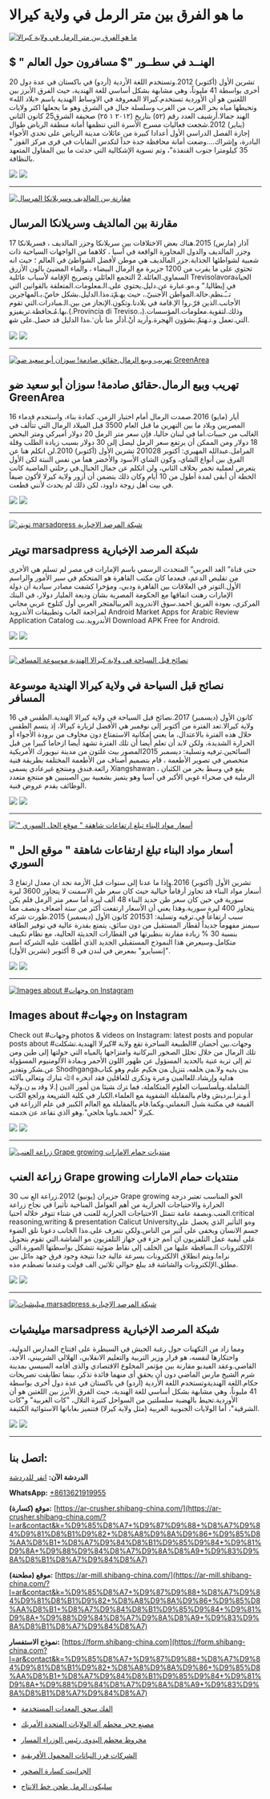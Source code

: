 # ما هو الفرق بين متر الرمل في ولاية كيرالا

<a href="https://swt.shibang-china.com/?l=ar&img&k=%D9%85%D8%A7+%D9%87%D9%88+%D8%A7%D9%84%D9%81%D8%B1%D9%82+%D8%A8%D9%8A%D9%86+%D9%85%D8%AA%D8%B1+%D8%A7%D9%84%D8%B1%D9%85%D9%84+%D9%81%D9%8A+%D9%88%D9%84%D8%A7%D9%8A%D8%A9+%D9%83%D9%8A%D8%B1%D8%A7%D9%84%D8%A7" target="_blank">![ما هو الفرق بين متر الرمل في ولاية كيرالا](http://static.shibang-china.com/all-800x300/179.jpg)</a>

## $ &quot; الهنــد في سطــور &quot;$ مسافرون حول العالم
20 تشرين الأول (أكتوبر) 2012.وتستخدم اللغة الأردية (أردو) في باكستان في عدة دول أخرى بواسطة 41 مليوناً، وهي مشابهة بشكل أساسي للغة الهندية، حيث الفرق الأبرز بين اللغتين هو أن الأوردية تستخدم.كيرالا المعروفة في الاوساط الهندية باسم «بلاد الله» وتحيطها مياه بحر العرب من الغرب وسلسلة جبال في الشرق وهو ما يجعلها اكثر ولايات الهند جمالا.أرشيف العدد رقم (٥٢) بتاريخ (٢٠١٢ ١ ٢٥) صحيفة الشرق25 كانون الثاني (يناير) 2012.شجعت فعاليات مسرح الأسرة التي تنظمها أمانة منطقة الرياض طوال إجازة الفصل الدراسي الأول أعدادا كبيرة من عائلات مدينة الرياض على تحدي الأجواء البادرة، وإشراك….وضعت أمانة محافظة جدة حداً لتكدس النفايات في قرى مركز القوز &quot; 35 كيلومترا جنوب القنفذة&quot;، وتم تسوية الإشكالية التي حدثت ما بين المقاول المتعهد بالنظافة.


<a href="https://whatsapp.shibangsoft.com/WhatsApp.php" target="_blank" title="WhatsApp">![](http://static.shibang-china.com/icon/whatsapp.png)</a> <a href="https://swt.shibang-china.com/?l=ar&icon&k=%D9%85%D8%A7+%D9%87%D9%88+%D8%A7%D9%84%D9%81%D8%B1%D9%82+%D8%A8%D9%8A%D9%86+%D9%85%D8%AA%D8%B1+%D8%A7%D9%84%D8%B1%D9%85%D9%84+%D9%81%D9%8A+%D9%88%D9%84%D8%A7%D9%8A%D8%A9+%D9%83%D9%8A%D8%B1%D8%A7%D9%84%D8%A7" target="_blank">![](http://static.shibang-china.com/icon/chat-ar.png)</a>

---

<a href="https://swt.shibang-china.com/?l=ar&img&k=%D9%85%D8%A7+%D9%87%D9%88+%D8%A7%D9%84%D9%81%D8%B1%D9%82+%D8%A8%D9%8A%D9%86+%D9%85%D8%AA%D8%B1+%D8%A7%D9%84%D8%B1%D9%85%D9%84+%D9%81%D9%8A+%D9%88%D9%84%D8%A7%D9%8A%D8%A9+%D9%83%D9%8A%D8%B1%D8%A7%D9%84%D8%A7" target="_blank">![مقارنة بين المالديف وسريلانكا المرسال](http://static.shibang-china.com/all-800x300/792.jpg)</a>

## مقارنة بين المالديف وسريلانكا المرسال
17 آذار (مارس) 2015.هناك بعض الاختلافات بين سريلانكا وجزر المالديف ، فسريلانكا وجزر المالديف والدول المجاورة الواقعة في آسيا ، كلاهما من الواجهات السياحية ذات شعبية لشواطئها الجذابة.جزر المالديف هي موطن لأفضل الشواطئ في العالم ؛ حيث انه تحتوي على ما يقرب من 1200 جزيرة مع الرمال البيضاء ، والماء المضيئ بالون الأزرق السماوي.اﻟﻌﺎﺋﻠﺔ.2 اﻟﺘﺠﻤﻊ اﻟﻌﺎﺋﻠﻲ وﺗﺼﺮﻳﺢ اﻹﻗﺎﻣﺔ ﻷﺳﺒﺎب ﻋﺎﺋﻠﻴﺔ Trevisolavoraاﻟﺤﻴﺎة ﻓﻲ إﻳﻄﺎﻟﻴﺎ.&quot; و.هﻮ.ﻋﺒﺎرة ﻋﻦ.دﻟﻴﻞ.ﻳﺤﺘﻮي ﻋﻠﻰ.اﻟ.ﻤﻌﻠﻮﻣﺎت.اﻟﻤﺘﻌﻠﻘﺔ ﺑﺎﻟﻘﻮاﻧﻴﻦ اﻟﺘﻲ ﺗ.ـُ.ﻨﻈﻢ.ﺣﺎﻟﺔ.اﻟﻤﻮاﻃﻦ اﻷﺟﻨﺒﻲّ.، ﺣﻴﺚ ﻳﻬ.ﻢّﺘ.هﺬا.اﻟﺪﻟﻴﻞ.ﺑﺸﻜﻞ ﺧﺎصّ.ﺑ.ﺎﻟﻤﻬﺎﺟﺮﻳﻦ اﻷﺟﺎﻧﺐ.اﻟﺬﻳﻦ ﻗﺮّ.روا اﻹ.ﻗﺎﻣﺔ ﻓﻲ ﺑﻼدﻧﺎ.وﺗﻜﻮن.اﻹﻧﺠﺎز ﻣﻦ ﺑﻴﻦ.اﻟ.ﻤﺒﺎدرات.اﻟﺘﻲ ﺗﻘﻮم ﺑﻬﺎ.ﻣُـﺤﺎﻓﻈﺔ.ﺗﺮﻳﻔﻴﺰو.(.Provincia di Treviso.،).وذﻟﻚ.ﻟﺘﻘﻮﻳﺔ.ﻣﻌﻠﻮﻣﺎت.اﻟﻤﺆﺳﺴﺎت اﻟﺘﻲ.ﺗﻌﻤﻞ و.ﺗ.ﻬﺘﻢّ.ﺑﺸﺆون اﻟﻬﺠﺮة.وأرﻳﺪ أنْ.أذآﺮ هﻨﺎ ﺑﺄنﱠ.هﺬا اﻟﺪﻟﻴﻞ ﻗﺪ ﺣﺼﻞ.ﻋﻠﻰ ﺷﻬ.


<a href="https://whatsapp.shibangsoft.com/WhatsApp.php" target="_blank" title="WhatsApp">![](http://static.shibang-china.com/icon/whatsapp.png)</a> <a href="https://swt.shibang-china.com/?l=ar&icon&k=%D9%85%D8%A7+%D9%87%D9%88+%D8%A7%D9%84%D9%81%D8%B1%D9%82+%D8%A8%D9%8A%D9%86+%D9%85%D8%AA%D8%B1+%D8%A7%D9%84%D8%B1%D9%85%D9%84+%D9%81%D9%8A+%D9%88%D9%84%D8%A7%D9%8A%D8%A9+%D9%83%D9%8A%D8%B1%D8%A7%D9%84%D8%A7" target="_blank">![](http://static.shibang-china.com/icon/chat-ar.png)</a>

---

<a href="https://swt.shibang-china.com/?l=ar&img&k=%D9%85%D8%A7+%D9%87%D9%88+%D8%A7%D9%84%D9%81%D8%B1%D9%82+%D8%A8%D9%8A%D9%86+%D9%85%D8%AA%D8%B1+%D8%A7%D9%84%D8%B1%D9%85%D9%84+%D9%81%D9%8A+%D9%88%D9%84%D8%A7%D9%8A%D8%A9+%D9%83%D9%8A%D8%B1%D8%A7%D9%84%D8%A7" target="_blank">![تهريب وبيع الرمال.حقائق صادمة! سوزان أبو سعيد ضو GreenArea](http://static.shibang-china.com/all-800x300/170.jpg)</a>

## تهريب وبيع الرمال.حقائق صادمة! سوزان أبو سعيد ضو GreenArea
16 أيار (مايو) 2016.صمدت الرمال أمام اختبار الزمن، كمادة بناء، واستخدم قدماء المصريين وبلاد ما بين النهرين ما قبل العام 3500 قبل الميلاد الرمال التي تتألف في الغالب من حبيبات.أما في لبنان حاليا، فإن سعر متر الرمل 20 دولار أميركي ومتر البحص 18 دولار ومن الممكن أن يرتفع سعر الرمل ليصل إلى 30 دولار بسبب زيادة الطلب وقلة المرامل.عبدالله المهيري: أكتوبر 201028 تشرين الأول (أكتوبر) 2010.لن اتكلم هنا عن الفرق بين أنواع الشاي، وكون الشاي الأسود والأخضر هما من نفس النبتة لكن الأول يتعرض لعملية تخمر بخلاف الثاني، ولن اتكلم عن جمال الجبال.في رحلتي الماضية كانت الخطة أن أبقى لمدة أطول من 10 أيام وكان ذلك يتضمن أن أزور ولاية كيرلا لأكون ضيفاً في بيت أهل زوجة داوود، لكن ذلك لم يحدث لأنني قطعت.


<a href="https://whatsapp.shibangsoft.com/WhatsApp.php" target="_blank" title="WhatsApp">![](http://static.shibang-china.com/icon/whatsapp.png)</a> <a href="https://swt.shibang-china.com/?l=ar&icon&k=%D9%85%D8%A7+%D9%87%D9%88+%D8%A7%D9%84%D9%81%D8%B1%D9%82+%D8%A8%D9%8A%D9%86+%D9%85%D8%AA%D8%B1+%D8%A7%D9%84%D8%B1%D9%85%D9%84+%D9%81%D9%8A+%D9%88%D9%84%D8%A7%D9%8A%D8%A9+%D9%83%D9%8A%D8%B1%D8%A7%D9%84%D8%A7" target="_blank">![](http://static.shibang-china.com/icon/chat-ar.png)</a>

---

<a href="https://swt.shibang-china.com/?l=ar&img&k=%D9%85%D8%A7+%D9%87%D9%88+%D8%A7%D9%84%D9%81%D8%B1%D9%82+%D8%A8%D9%8A%D9%86+%D9%85%D8%AA%D8%B1+%D8%A7%D9%84%D8%B1%D9%85%D9%84+%D9%81%D9%8A+%D9%88%D9%84%D8%A7%D9%8A%D8%A9+%D9%83%D9%8A%D8%B1%D8%A7%D9%84%D8%A7" target="_blank">![تويتر marsadpress شبكة المرصد الإخبارية](http://static.shibang-china.com/all-800x300/1366.jpg)</a>

## تويتر marsadpress شبكة المرصد الإخبارية
حتى قناة” الغد العربي” المتحدث الرسمي باسم الإمارات في مصر لم تسلم هي الأخرى من تقليص الدعم، فبعدما كان مكتب القاهرة هو المتحكم في سير الأمور والراسم الأول.التوتر في العلاقات بين القاهرة ودبي، ومؤخرا كشفت مصادر سيادية أن دولة الإمارات رهنت اتفاقها مع الحكومة المصرية بشأن وديعة المليار دولار، في البنك المركزي، بعودة الفريق احمد.سوق الاندرويد العربيالمتجر العربي أول كتلوج عربي مجاني لمراجعة العاب وتطبيقات الأندرويد Android Market Apps for Arabic Review Application Catalog الأندرويد.نت Download APK Free for Android.


<a href="https://whatsapp.shibangsoft.com/WhatsApp.php" target="_blank" title="WhatsApp">![](http://static.shibang-china.com/icon/whatsapp.png)</a> <a href="https://swt.shibang-china.com/?l=ar&icon&k=%D9%85%D8%A7+%D9%87%D9%88+%D8%A7%D9%84%D9%81%D8%B1%D9%82+%D8%A8%D9%8A%D9%86+%D9%85%D8%AA%D8%B1+%D8%A7%D9%84%D8%B1%D9%85%D9%84+%D9%81%D9%8A+%D9%88%D9%84%D8%A7%D9%8A%D8%A9+%D9%83%D9%8A%D8%B1%D8%A7%D9%84%D8%A7" target="_blank">![](http://static.shibang-china.com/icon/chat-ar.png)</a>

---

<a href="https://swt.shibang-china.com/?l=ar&img&k=%D9%85%D8%A7+%D9%87%D9%88+%D8%A7%D9%84%D9%81%D8%B1%D9%82+%D8%A8%D9%8A%D9%86+%D9%85%D8%AA%D8%B1+%D8%A7%D9%84%D8%B1%D9%85%D9%84+%D9%81%D9%8A+%D9%88%D9%84%D8%A7%D9%8A%D8%A9+%D9%83%D9%8A%D8%B1%D8%A7%D9%84%D8%A7" target="_blank">![نصائح قبل السياحة في ولاية كيرالا الهندية موسوعة المسافر](http://static.shibang-china.com/all-800x300/940.jpg)</a>

## نصائح قبل السياحة في ولاية كيرالا الهندية موسوعة المسافر
16 كانون الأول (ديسمبر) 2017.نصائح قبل السياحة في ولاية كيرالا الهندية.الطقس في ولاية كيرالا.تعد الفترة من أكتوبر إلى نوفمبر هي الأفضل لزيارة كيرالا، إذ يتسم الطقس خلال هذه الفترة بالاعتدال، ما يعني إمكانية الاستمتاع دون مخاوف من برودة الأجواء أو الحرارة الشديدة، ولكن لابد أن تعلم أيضا أن تلك الفترة تشهد أيضا ازحاما كبيرا من قبل السائحين.ترفيه وتسلية: ديسمبر 2015المصور بيث غلتون من مدينة نيويورك الأمريكية متخصص في تصوير الأطعمة ، قام بتصميم أصناف من الأطعمة المختلفة بطريقة فنية رائعة.فندق ومنتجع غيرعادي يسمى Xiangshawan ، يقع في وسط بحر من الكثبان الرملية في صحراء غوبي الأكبر في آسيا وهو يتميز بشعبية بين الصينيين هو منتجع متعدد الوظائف يقدم عروض فنية.


<a href="https://whatsapp.shibangsoft.com/WhatsApp.php" target="_blank" title="WhatsApp">![](http://static.shibang-china.com/icon/whatsapp.png)</a> <a href="https://swt.shibang-china.com/?l=ar&icon&k=%D9%85%D8%A7+%D9%87%D9%88+%D8%A7%D9%84%D9%81%D8%B1%D9%82+%D8%A8%D9%8A%D9%86+%D9%85%D8%AA%D8%B1+%D8%A7%D9%84%D8%B1%D9%85%D9%84+%D9%81%D9%8A+%D9%88%D9%84%D8%A7%D9%8A%D8%A9+%D9%83%D9%8A%D8%B1%D8%A7%D9%84%D8%A7" target="_blank">![](http://static.shibang-china.com/icon/chat-ar.png)</a>

---

<a href="https://swt.shibang-china.com/?l=ar&img&k=%D9%85%D8%A7+%D9%87%D9%88+%D8%A7%D9%84%D9%81%D8%B1%D9%82+%D8%A8%D9%8A%D9%86+%D9%85%D8%AA%D8%B1+%D8%A7%D9%84%D8%B1%D9%85%D9%84+%D9%81%D9%8A+%D9%88%D9%84%D8%A7%D9%8A%D8%A9+%D9%83%D9%8A%D8%B1%D8%A7%D9%84%D8%A7" target="_blank">![&quot; أسعار مواد البناء تبلغ ارتفاعات شاهقة &quot; موقع الحل السوري](http://static.shibang-china.com/all-800x300/22.jpg)</a>

## &quot; أسعار مواد البناء تبلغ ارتفاعات شاهقة &quot; موقع الحل السوري
3 تشرين الأول (أكتوبر) 2016.وإذا ما عدنا إلى سنوات قبل الأزمة نجد ان معدل ارتفاع أسعار مواد البناء قد تجاوز أرقاماً خيالية حيث كان سعر طن الاسمنت لا يتجاوز 3600 ليرة سورية في حين كان سعر طن حديد البناء 48 ألف ليرة أما سعر متر الرمل فلم يكن يتجاوز 400 ليرة سورية.وهذا يعني أن الأسعار ارتفعت أكثر من ستة أضعاف ونصف مما سبب ارتفاعاً في.ترفيه وتسلية: 201531 كانون الأول (ديسمبر) 2015.طورت شركة سيمنز مفهوماً جديداً لقطار المستقبل من دون سائق، يتمتع بقدرة عالية في توفير الطاقة بنسبة 30 % زيادة مقارنة بنظيرتها في القطارات الحديثة الحالية، مع نظام تكييف متكامل.وسيعرض هذا النموذج المستقبلي الجديد الذي أطلقت عليه الشركة اسم &quot;إنسبايرو&quot; بمعرض في لندن في 8 أكتوبر (تشرين الأول).


<a href="https://whatsapp.shibangsoft.com/WhatsApp.php" target="_blank" title="WhatsApp">![](http://static.shibang-china.com/icon/whatsapp.png)</a> <a href="https://swt.shibang-china.com/?l=ar&icon&k=%D9%85%D8%A7+%D9%87%D9%88+%D8%A7%D9%84%D9%81%D8%B1%D9%82+%D8%A8%D9%8A%D9%86+%D9%85%D8%AA%D8%B1+%D8%A7%D9%84%D8%B1%D9%85%D9%84+%D9%81%D9%8A+%D9%88%D9%84%D8%A7%D9%8A%D8%A9+%D9%83%D9%8A%D8%B1%D8%A7%D9%84%D8%A7" target="_blank">![](http://static.shibang-china.com/icon/chat-ar.png)</a>

---

<a href="https://swt.shibang-china.com/?l=ar&img&k=%D9%85%D8%A7+%D9%87%D9%88+%D8%A7%D9%84%D9%81%D8%B1%D9%82+%D8%A8%D9%8A%D9%86+%D9%85%D8%AA%D8%B1+%D8%A7%D9%84%D8%B1%D9%85%D9%84+%D9%81%D9%8A+%D9%88%D9%84%D8%A7%D9%8A%D8%A9+%D9%83%D9%8A%D8%B1%D8%A7%D9%84%D8%A7" target="_blank">![Images about #وجهات on Instagram](http://static.shibang-china.com/all-800x300/230.jpg)</a>

## Images about #وجهات on Instagram
Check out #وجهات photos &amp; videos on Instagram: latest posts and popular posts about #وجهات.بين أحضان #الطبيعة الساحرة تقع ولاية #كيرلا الهندية.تشكلت تلك الرمال من خلال تحلل الصخور البركانية وامتزاجها بالمياه التي حولتها إلى طين ومن ثم إلى تربة غنية بالحديد المسؤول عن ظهور اللون الأحمر وبمادة الألومنيوم المسؤولة عن.ﺸﻜﺭ ﻭﺘﻘﺩﻴﺭ Shodhgangaﺒﻴﻥ ﻴﺩﻴﻪ ﻭﻻ.ﻤﻥ ﺨﻠﻔﻪ، ﺘﻨﺯﻴل ﻤﻥ ﺤﻜﻴﻡ ﻋﻠﻴﻡ ﻭﻫﻭ ﻜﺘﺎﺏ ﻫﺩﺍﻴﺔ ﻭﺇﺭﺸﺎﺩ.ﻟﻠﻌﺎﻟﻤﻴﻥ ﻭﻋﺒﺭﺓ ﻭﺫﻜﺭﻯ ﻟﻠﻌﺎﻗﻠﻴﻥ ﻓﻘﺩ ﺍﺩﺨﺭﻩ ﺍﷲ ﺘﺒﺎﺭﻙ ﻭﺘﻌﺎﻟﻰ ﺒﺂﻻﺌﻪ ﺍﻟﺸﺎﻤﻠﺔ.ﻭﺒﺄﺴﺎﺴﻴﺎﺕ ﺍﻟﻌﻠﻭﻡ ﺍﻟﻤﺘﻜﺎﻤﻠﺔ، ﻓﻤﺎ ﺘﺭﻙ ﺸﻴﺌﺎ ﻤﻥ ﺃﻤﻭﺭ ﺍﻟﺩﻴﻥ ﺇ.ﻻ ﻭﻗﺩ ﺒﻴ ﻥ.ﻭﻻﻴﺔ ﺃ.ﻭ.ﺘﺭﺍ.ﺒﺭﺩﻴﺵ ﻭﻗﺎﻡ ﺒﺎﻟﻤﻘﺎﺒﻠﺔ ﺍﻟﺸﻔﻭﻴﺔ ﻤﻊ ﺍﻟﻌﻠﻤﺎﺀ.ﺍﻟﻜﺒﺎﺭ ﻓﻲ ﻜﻠﻴﺔ ﺍﻟﺸﺭﻴﻌﺔ ﻭﺭﺍﺠﻊ ﺍﻟﻜﺘﺏ ﺍﻟﻘﻴﻤﺔ ﻓﻲ ﻤﻜﺘﺒﺔ ﺸﺒل ﺍﻟﻨﻌﻤﺎﻨﻲ.ﻭﻜﻤﺎ.ﻗﺎﻡ ﺒﺎﻟﻤﻘﺎﺒﻠﺔ ﻤﻊ ﺍﻟﻌﺎﻟﻡ ﺍﻟﻜﺒﻴﺭ ﻓﻲ ﻋﻠﻡ ﺍﻟﺯﺭﺍﻋﺔ ﻓﻲ ﻜﻴﺭﻻ &quot;ﺃﺤﻤﺩ.ﺒﺎﻭﺒﺎ ﺤﺎﺠﻲ&quot;.ﻭﻫﻭ ﺍﻟﺫﻱ ﺘﻘﺎﻋﺩ ﻋﻥ ﺨﺩﻤﺘﻪ.


<a href="https://whatsapp.shibangsoft.com/WhatsApp.php" target="_blank" title="WhatsApp">![](http://static.shibang-china.com/icon/whatsapp.png)</a> <a href="https://swt.shibang-china.com/?l=ar&icon&k=%D9%85%D8%A7+%D9%87%D9%88+%D8%A7%D9%84%D9%81%D8%B1%D9%82+%D8%A8%D9%8A%D9%86+%D9%85%D8%AA%D8%B1+%D8%A7%D9%84%D8%B1%D9%85%D9%84+%D9%81%D9%8A+%D9%88%D9%84%D8%A7%D9%8A%D8%A9+%D9%83%D9%8A%D8%B1%D8%A7%D9%84%D8%A7" target="_blank">![](http://static.shibang-china.com/icon/chat-ar.png)</a>

---

<a href="https://swt.shibang-china.com/?l=ar&img&k=%D9%85%D8%A7+%D9%87%D9%88+%D8%A7%D9%84%D9%81%D8%B1%D9%82+%D8%A8%D9%8A%D9%86+%D9%85%D8%AA%D8%B1+%D8%A7%D9%84%D8%B1%D9%85%D9%84+%D9%81%D9%8A+%D9%88%D9%84%D8%A7%D9%8A%D8%A9+%D9%83%D9%8A%D8%B1%D8%A7%D9%84%D8%A7" target="_blank">![زراعة العنب Grape growing منتديات حمام الامارات](http://static.shibang-china.com/all-800x300/186.jpg)</a>

## زراعة العنب Grape growing منتديات حمام الامارات
30 حزيران (يونيو) 2012.زراعة الع نب Grape growing الجو المناسب تعتبر درجة الحرارة والاحتياجات الحرارية من أهم العوامل المناخية تأثيرا في نجاح زراعة العنب.وبصفة عامة تتمثل الاحتياجات الحرارية للعنب في شتاء تتوفر خلاله احتيا.critical reasoning,writing &amp; presentation Calicut Universityوهﻮ اﻟﺘﺄﺛﻴﺮ اﻟﺬي ﻳﺤﺼﻞ ﻋﻠﻰ ﺟﺴﻢ اﻻﻧﺴﺎن وﻳﺨﻔﻰ ﻋﻠﻰ آﺜﻴﺮ ﻣﻦ اﻟﻨﺎس.وﻟﻜﻲ ﻧﺘﻌﺮف ﻋﻠﻰ.هﺬا اﻟﺠﺎﻧﺐ دﻋﻮﻧﺎ ﻧﻠﻖ اﻟﻀﻮء ﻋﻠﻰ آﻴﻔﻴﺔ ﻋﻤﻞ اﻟﺘﻠﻔﺰﻳﻮن ان أهﻢ ﺟﺰء ﻓﻲ ﺟﻬﺎز اﻟﺘﻠﻔﺰﻳﻮن هﻮ اﻟﺸﺎﺷﺔ.اﻟﺘﻲ ﺗﻘﻮم ﺑﺘﺤﻮﻳﻞ اﻻﻟﻜﺘﺮوﻧﺎت اﻟ.ﺴﺎﻗﻄﺔ ﻋﻠﻴﻬﺎ ﻣﻦ اﻟﺨﻠﻒ إﻟﻰ ﻧﻘﺎط ﺿﻮﺋﻴﺔ ﺗﺘﺸﻜﻞ ﺑﻮاﺳﻄﺘﻬﺎ اﻟﺼﻮرة.اﻟﺘﻲ ﻧﺮاهﺎ.وﻳﺘﻢ اﻧﻄﻼق اﻻﻟﻜﺘﺮوﻧﺎت ﺑﺴﺮﻋﺔ ﻋﺎﻟﻴﺔ ﺟﺪا ﻧﺘﻴﺠﺔ وﺟﻮد ﻓﺮق ﺟﻬﺪ هﺎﺋﻞ ﺑﻴﻦ ﻣﻄﻠﻖ.اﻹﻟﻜﺘﺮوﻧﺎت واﻟﺸﺎﺷﺔ ﻗﺪ ﻳﺒﻠﻎ ﺣﻮاﻟﻲ ﺛﻼﺛﻴﻦ اﻟﻒ ﻓﻮﻟﺖ وﻋﻨﺪﻣﺎ ﺗﺼﻄﺪم هﺬﻩ.


<a href="https://whatsapp.shibangsoft.com/WhatsApp.php" target="_blank" title="WhatsApp">![](http://static.shibang-china.com/icon/whatsapp.png)</a> <a href="https://swt.shibang-china.com/?l=ar&icon&k=%D9%85%D8%A7+%D9%87%D9%88+%D8%A7%D9%84%D9%81%D8%B1%D9%82+%D8%A8%D9%8A%D9%86+%D9%85%D8%AA%D8%B1+%D8%A7%D9%84%D8%B1%D9%85%D9%84+%D9%81%D9%8A+%D9%88%D9%84%D8%A7%D9%8A%D8%A9+%D9%83%D9%8A%D8%B1%D8%A7%D9%84%D8%A7" target="_blank">![](http://static.shibang-china.com/icon/chat-ar.png)</a>

---

<a href="https://swt.shibang-china.com/?l=ar&img&k=%D9%85%D8%A7+%D9%87%D9%88+%D8%A7%D9%84%D9%81%D8%B1%D9%82+%D8%A8%D9%8A%D9%86+%D9%85%D8%AA%D8%B1+%D8%A7%D9%84%D8%B1%D9%85%D9%84+%D9%81%D9%8A+%D9%88%D9%84%D8%A7%D9%8A%D8%A9+%D9%83%D9%8A%D8%B1%D8%A7%D9%84%D8%A7" target="_blank">![ميليشيات marsadpress شبكة المرصد الإخبارية](http://static.shibang-china.com/all-800x300/308.jpg)</a>

## ميليشيات marsadpress شبكة المرصد الإخبارية
ومما زاد من التكهنات حول رغبة الجيش في السيطرة على افتتاح المدارس الدولية، واحتكارها لنفسه، هو قرار وزير التربية والتعليم الانقلابي، الهلالي الشربيني، الأحد، القاضي.وعقد الفيديو مقارنة بين مؤتمر المخلوع الاقتصادي والذى أقامه السيسي بمدينة شرم الشيخ مارس الماضي دون أن يحقق أى منهما فائدة تذكر، بينما تطابقت تصريحات حكام.اللغة الهنديةوتستخدم اللغة الأردية (أردو) في باكستان في عدة دول أخرى بواسطة 41 مليوناً، وهي مشابهة بشكل أساسي للغة الهندية، حيث الفرق الأبرز بين اللغتين هو أن الأوردية.تحيط بالهضبة سلسلتين من السواحل كثيرة التلال، &quot;كات الغربية&quot; و&quot;كات الشرقية&quot;، أما الولايات الجنوبية الغربية (مثل ولاية كيرلا) فتتميز بغاباتها الاستوائية الكثيفة.


<a href="https://whatsapp.shibangsoft.com/WhatsApp.php" target="_blank" title="WhatsApp">![](http://static.shibang-china.com/icon/whatsapp.png)</a> <a href="https://swt.shibang-china.com/?l=ar&icon&k=%D9%85%D8%A7+%D9%87%D9%88+%D8%A7%D9%84%D9%81%D8%B1%D9%82+%D8%A8%D9%8A%D9%86+%D9%85%D8%AA%D8%B1+%D8%A7%D9%84%D8%B1%D9%85%D9%84+%D9%81%D9%8A+%D9%88%D9%84%D8%A7%D9%8A%D8%A9+%D9%83%D9%8A%D8%B1%D8%A7%D9%84%D8%A7" target="_blank">![](http://static.shibang-china.com/icon/chat-ar.png)</a>

---
## اتصل بنا:

**الدردشة الآن:** [انقر للدردشة](https://swt.shibang-china.com?l=ar&contact&k=%D9%85%D8%A7+%D9%87%D9%88+%D8%A7%D9%84%D9%81%D8%B1%D9%82+%D8%A8%D9%8A%D9%86+%D9%85%D8%AA%D8%B1+%D8%A7%D9%84%D8%B1%D9%85%D9%84+%D9%81%D9%8A+%D9%88%D9%84%D8%A7%D9%8A%D8%A9+%D9%83%D9%8A%D8%B1%D8%A7%D9%84%D8%A7)

**WhatsApp:**  [+8613621919955](https://whatsapp.shibangsoft.com/WhatsApp.php)

**موقع (كسارة):** [https://ar-crusher.shibang-china.com/](https://ar-crusher.shibang-china.com/?l=ar&contact&k=%D9%85%D8%A7+%D9%87%D9%88+%D8%A7%D9%84%D9%81%D8%B1%D9%82+%D8%A8%D9%8A%D9%86+%D9%85%D8%AA%D8%B1+%D8%A7%D9%84%D8%B1%D9%85%D9%84+%D9%81%D9%8A+%D9%88%D9%84%D8%A7%D9%8A%D8%A9+%D9%83%D9%8A%D8%B1%D8%A7%D9%84%D8%A7)

**موقع (مطحنة):** [https://ar-mill.shibang-china.com/](https://ar-mill.shibang-china.com/?l=ar&contact&k=%D9%85%D8%A7+%D9%87%D9%88+%D8%A7%D9%84%D9%81%D8%B1%D9%82+%D8%A8%D9%8A%D9%86+%D9%85%D8%AA%D8%B1+%D8%A7%D9%84%D8%B1%D9%85%D9%84+%D9%81%D9%8A+%D9%88%D9%84%D8%A7%D9%8A%D8%A9+%D9%83%D9%8A%D8%B1%D8%A7%D9%84%D8%A7)

**نموذج الاستفسار:** [https://form.shibang-china.com](https://form.shibang-china.com?l=ar&contact&k=%D9%85%D8%A7+%D9%87%D9%88+%D8%A7%D9%84%D9%81%D8%B1%D9%82+%D8%A8%D9%8A%D9%86+%D9%85%D8%AA%D8%B1+%D8%A7%D9%84%D8%B1%D9%85%D9%84+%D9%81%D9%8A+%D9%88%D9%84%D8%A7%D9%8A%D8%A9+%D9%83%D9%8A%D8%B1%D8%A7%D9%84%D8%A7)

* [الفك سحق المعدات المستخدمة](../26/%D8%A7%D9%84%D9%81%D9%83%20%D8%B3%D8%AD%D9%82%20%D8%A7%D9%84%D9%85%D8%B9%D8%AF%D8%A7%D8%AA%20%D8%A7%D9%84%D9%85%D8%B3%D8%AA%D8%AE%D8%AF%D9%85%D8%A9.md)

* [مصنع حجر محطم آلة الولايات المتحدة الأمريك](../26/%D9%85%D8%B5%D9%86%D8%B9%20%D8%AD%D8%AC%D8%B1%20%D9%85%D8%AD%D8%B7%D9%85%20%D8%A2%D9%84%D8%A9%20%D8%A7%D9%84%D9%88%D9%84%D8%A7%D9%8A%D8%A7%D8%AA%20%D8%A7%D9%84%D9%85%D8%AA%D8%AD%D8%AF%D8%A9%20%D8%A7%D9%84%D8%A3%D9%85%D8%B1%D9%8A%D9%83.md)

* [مخروط محطم اليدوي رئيس الوزراء المسار](../27/%D9%85%D8%AE%D8%B1%D9%88%D8%B7%20%D9%85%D8%AD%D8%B7%D9%85%20%D8%A7%D9%84%D9%8A%D8%AF%D9%88%D9%8A%20%D8%B1%D8%A6%D9%8A%D8%B3%20%D8%A7%D9%84%D9%88%D8%B2%D8%B1%D8%A7%D8%A1%20%D8%A7%D9%84%D9%85%D8%B3%D8%A7%D8%B1.md)

* [الشركات فرز النباتات المحمول الأفريقية](../27/%D8%A7%D9%84%D8%B4%D8%B1%D9%83%D8%A7%D8%AA%20%D9%81%D8%B1%D8%B2%20%D8%A7%D9%84%D9%86%D8%A8%D8%A7%D8%AA%D8%A7%D8%AA%20%D8%A7%D9%84%D9%85%D8%AD%D9%85%D9%88%D9%84%20%D8%A7%D9%84%D8%A3%D9%81%D8%B1%D9%8A%D9%82%D9%8A%D8%A9.md)

* [الجرانيت كسارة الصخور](../29/%D8%A7%D9%84%D8%AC%D8%B1%D8%A7%D9%86%D9%8A%D8%AA%20%D9%83%D8%B3%D8%A7%D8%B1%D8%A9%20%D8%A7%D9%84%D8%B5%D8%AE%D9%88%D8%B1.md)

* [سليكون الرمل طحن خط الانتاج](../30/%D8%B3%D9%84%D9%8A%D9%83%D9%88%D9%86%20%D8%A7%D9%84%D8%B1%D9%85%D9%84%20%D8%B7%D8%AD%D9%86%20%D8%AE%D8%B7%20%D8%A7%D9%84%D8%A7%D9%86%D8%AA%D8%A7%D8%AC.md)